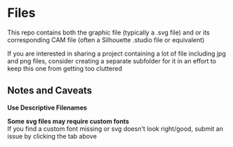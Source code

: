 # Files

This repo contains both the graphic file (typically a .svg file) 
and or 
its corresponding CAM file (often a Silhouette .studio file or equivalent)

If you are interested in sharing a project containing a lot of file including jpg and png files, consider creating a separate subfolder
for it in an effort to keep this one from getting too cluttered

## Notes and Caveats

**Use Descriptive Filenames**

**Some svg files may require custom fonts**  
If you find a custom font missing or svg doesn't look right/good, submit an issue by clicking the tab above
